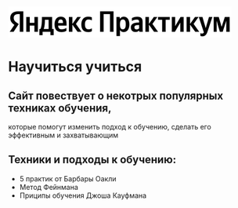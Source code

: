 ![](./images/logo_place_header.svg)

# Научиться учиться
## Сайт повествует о некотрых популярных техниках обучения,
 которые помогут изменить подход к обучению, сделать его эффективным и захватывающим
## Техники и подходы к обучению:
* 5 практик от Барбары Оакли
* Метод Фейнмана
* Приципы обучения Джоша Кауфмана